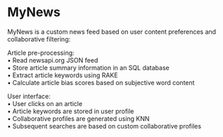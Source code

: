 # MyNews

MyNews is a custom news feed based on user content preferences and collaborative filtering:

Article pre-processing:  
•	Read newsapi.org JSON feed  
•	Store article summary information in an SQL database  
•	Extract article keywords using RAKE  
•	Calculate article bias scores based on subjective word content  

User interface:  
•	User clicks on an article  
•	Article keywords are stored in user profile  
•	Collaborative profiles are generated using KNN  
•	Subsequent searches are based on custom collaborative profiles  

